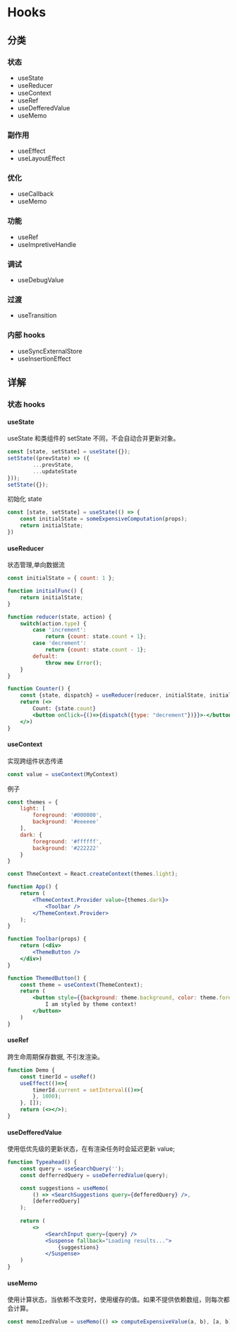 # Hooks 
## 分类
### 状态
- useState 
- useReducer
- useContext
- useRef
- useDefferedValue
- useMemo
### 副作用
- useEffect
- useLayoutEffect
### 优化
- useCallback
- useMemo 
### 功能
- useRef
- useImpretiveHandle
### 调试
- useDebugValue
### 过渡
- useTransition
### 内部 hooks 
- useSyncExternalStore
- useInsertionEffect
## 详解
### 状态 hooks 
#### useState 
useState 和类组件的 setState 不同，不会自动合并更新对象。
~~~javascript
const [state, setState] = useState({});
setState((prevState) => ({
        ...prevState,
        ...updateState
}));
setState({});
~~~
初始化 state
~~~javascript
const [state, setState] = useState(() => {
    const initialState = someExpensiveComputation(props);
    return initialState;
})
~~~
#### useReducer 
状态管理,单向数据流
~~~jsx
const initialState = { count: 1 };

function initialFunc() {
    return initialState;
}

function reducer(state, action) {
    switch(action.type) {
        case 'increment':
            return {count: state.count + 1};
        case 'decrement':
            return {count: state.count - 1};
        defualt:
            throw new Error();
    }
}

function Counter() {
    const {state, dispatch} = useReducer(reducer, initialState, initialFunc);
    return (<>
        Count: {state.count}
        <button onClick={()=>{dispatch({type: "decrement"})}}>-</button>
    </>)
}
~~~
#### useContext 
实现跨组件状态传递
~~~jsx
const value = useContext(MyContext) 
~~~
例子
~~~jsx
const themes = {
    light: [
        foreground: '#000000',
        background: '#eeeeee'
    ],
    dark: {
        foreground: '#ffffff',
        background: '#222222'
    }
} 

const ThmeContext = React.createContext(themes.light);

function App() {
    return (
        <ThemeContext.Provider value={themes.dark}>
            <Toolbar />
        </ThemeContext.Provider>
    );
}

function Toolbar(props) {
    return (<div>
        <ThemeButton />
    </div>)
}

function ThemedButton() {
    const theme = useContext(ThemeContext);
    return (
        <button style={{background: theme.background, color: theme.foreground}}>
            I am styled by theme context!
        </button>
    )
}
~~~
#### useRef 
跨生命周期保存数据, 不引发渲染。
~~~jsx 
function Demo {
    const timerId = useRef()
    useEffect(()=>{
        timerId.current = setInterval(()=>{
        }, 1000);
    }, []);
    return (<></>);
}
~~~
#### useDefferedValue 
使用低优先级的更新状态，在有渲染任务时会延迟更新 value;
~~~jsx
function Typeahead() {
    const query = useSearchQuery('');
    const defferredQuery = useDeferredValue(query);

    const suggestions = useMemo(
        () => <SearchSuggestions query={defferedQuery} />,
        [deferredQuery]
    );
    
    return (
        <>
            <SearchInput query={query} />
            <Suspense fallback="Loading results...">
                {suggestions}
            </Suspense>
    )
}
~~~
#### useMemo 
使用计算状态，当依赖不改变时，使用缓存的值。如果不提供依赖数组，则每次都会计算。
~~~javascript
const memoIzedValue = useMemo(() => computeExpensiveValue(a, b), [a, b]);
~~~